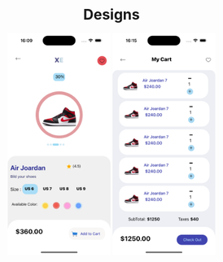 <br />
<div align="center">
  <h1 align="center">Designs</h1>
</div>
<div align="center">
    <img src="https://github.com/Ardacanuysal/ShoeShop/blob/main/src/images/Main.png" width="40%" 
     /> 
<img src="https://github.com/Ardacanuysal/ShoeShop/blob/main/src/images/List.png" width="40%" 
     /> 
</div>



 
